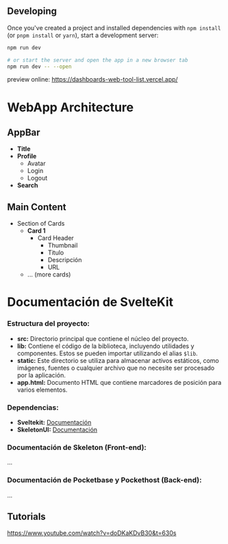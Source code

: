 
## Developing

Once you've created a project and installed dependencies with `npm install` (or `pnpm install` or `yarn`), start a development server:

```bash
npm run dev

# or start the server and open the app in a new browser tab
npm run dev -- --open
```
preview online: https://dashboards-web-tool-list.vercel.app/

# WebApp Architecture

## AppBar
- **Title**
- **Profile**
  - Avatar
  - Login
  - Logout
- **Search**

## Main Content
- Section of Cards
  - **Card 1**
    - Card Header
      - Thumbnail
      - Titulo
      - Descripción
      - URL
  - ... (more cards)

# Documentación de SvelteKit

### Estructura del proyecto:

- **src:** Directorio principal que contiene el núcleo del proyecto.
- **lib:** Contiene el código de la biblioteca, incluyendo utilidades y componentes. Estos se pueden importar utilizando el alias `$lib`.
- **static:** Este directorio se utiliza para almacenar activos estáticos, como imágenes, fuentes o cualquier archivo que no necesite ser procesado por la aplicación.
- **app.html:** Documento HTML que contiene marcadores de posición para varios elementos.

### Dependencias:

- **Sveltekit:** [Documentación](https://kit.svelte.dev/docs/introduction)
- **SkeletonUI:** [Documentación](https://www.skeleton.dev/docs/get-started)

### Documentación de Skeleton (Front-end):

...

### Documentación de Pocketbase y Pockethost (Back-end):

...


## Tutorials
https://www.youtube.com/watch?v=doDKaKDvB30&t=630s
